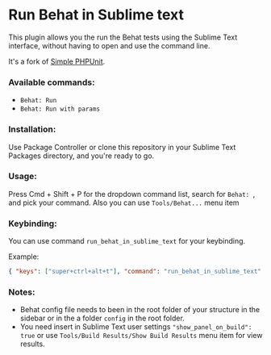 Run Behat in Sublime text
===============

This plugin allows you the run the Behat tests using the Sublime Text interface, without having to open and use the command line.

It's a fork of [Simple PHPUnit](https://github.com/evgeny-golubev/SimplePHPUnit-for-Sublime-Text).

### Available commands:

- `Behat: Run`
- `Behat: Run with params`

### Installation:

Use Package Controller or clone this repository in your Sublime Text Packages directory, and you're ready to go.

### Usage:

Press Cmd + Shift + P for the dropdown command list, search for `Behat: `, and pick your command. Also you can use `Tools/Behat...` menu item

### Keybinding:

You can use command `run_behat_in_sublime_text` for your keybinding.

Example:

```json
{ "keys": ["super+ctrl+alt+t"], "command": "run_behat_in_sublime_text" }
```

### Notes:

- Behat config file needs to been in the root folder of your structure in the sidebar or in the a folder `config` in the root folder.
- You need insert in Sublime Text user settings `"show_panel_on_build": true` or use `Tools/Build Results/Show Build Results` menu item for view results.
